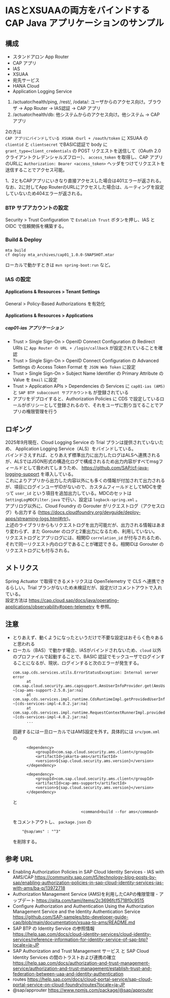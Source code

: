 # IASとXSUAAの両方をバインドするCAP Java アプリケーションのサンプル

## 構成

- スタンドアロン App Router
- CAP アプリ
- IAS
- XSUAA
- 宛先サービス
- HANA Cloud
- Application Logging Service

1. /actuator/health/ping, /rest/, /odata/: ユーザからのアクセス向け。ブラウザ -> App Router -> IAS認証 -> CAP アプリ  
2. /actuator/health/db: 他システムからのアクセス向け。他システム -> CAP アプリ  

2の方は  
`CAP アプリにバインドしている XSUAA のurl + /oauth/token` に XSUAA の `clientid` と `clientsecret` でBASIC認証で body に `grant_type=client_credentials` の POST リクエストを送信して（OAuth 2.0 クライアントクレデンシャルズフロー）、 `access_token` を取得し、CAP アプリのURLに `Authorization: Bearer <access_token>` ヘッダをつけてリクエストを送信することでアクセス可能。  

1、2ともCAPアプリにいきなり直接アクセスした場合は401エラーが返される。  
なお、2に対してApp RouterのURLにアクセスした場合は、ルーティングを設定していないため404エラーが返される。  

### BTP サブアカウントの設定

Security > Trust Configuration で `Establish Trust` ボタンを押し、IAS と OIDC で信頼関係を構築する。

### Build & Deploy

```
mta build
cf deploy mta_archives/cap01_1.0.0-SNAPSHOT.mtar
```

ローカルで動かすときは `mvn spring-boot:run` など。  

### IAS の設定

#### Applications & Resources > Tenant Settings

General > Policy-Based Authorizations を有効化

#### Applications & Resources > Applications

##### cap01-ias アプリケーション

- Trust > Single Sign-On > OpenID Connect Configuration の Redirect URIs に `App Router の URL + /login/callback` が設定されていることを確認
- Trust > Single Sign-On > OpenID Connect Configuration の Advanced Settings の Access Token Format を `JSON Web Token` に設定
- Trust > Single Sign-On > Subject Name Identifier の Primary Attribute の Value を `Email` に設定
- Trust > Application APIs > Dependencies の Services に `cap01-ias (AMS)` と `SAP BTP subaccount サブアカウント名` が登録されている
- アプリをデプロイすると、Authorization Policies に CDS で設定しているロールがポリシーとして登録されるので、それをユーザに割り当てることでアプリの権限管理を行う

## ロギング

2025年9月現在、Cloud Logging Service の Trial プランは提供されていないため、 Application Logging Service（ALS）をバインドしている。  
バインドさえすれば、とりあえず標準出力に出力したログはALSへ連携されるが、ALSではJSON形式の構造化ログで構成されるため出力内容がすべてmsgフィールドとして扱われてしまうため、 https://github.com/SAP/cf-java-logging-support を導入している。  
これによりアプリから出力した内容以外にも多くの情報が付加されて出力されるが、項目にログインユーザIDがないので、カスタムフィールドとしてMDCを使って `user_id` という項目を追加出力している。MDCのセットは `SettingLogMDCFilter.java` で行い、設定は `logback-spring.xml` 。  
アプリログ以外に、Cloud Foundry の Gorouter がリクエストログ（アクセスログ）も出力する (https://docs.cloudfoundry.org/devguide/deploy-apps/streaming-logs.html#rtr)。  
上述のライブラリからもリクエストログを出力可能だが、出力される情報はあまり変わらず、また Gorouter のログと2重出力になるため、利用していない。  
リクエストログとアプリログには、相関ID `correlation_id` が付与されるため、それで同一リクエスト内のログであることが確認できる。相関IDは Gorouter のリクエストログにも付与される。

## メトリクス

Spring Actuator で取得できるメトリクスは OpenTelemetry で CLS へ連携できるらしい。Trial プランがないため未検証だが、設定だけコメントアウトで入れている。  
設定方法は https://cap.cloud.sap/docs/java/operating-applications/observability#open-telemetry を参照。  

## 注意

- とりあえず、動くようになったというだけで不要な設定はおそらく色々あると思われる
- ローカル（BAS）で動かす場合、IASがバインドされないため、`cloud` 以外のプロファイルで起動することで、BASIC 認証でモックユーザでログインすることになるが、現状、ログインすると次のエラーが発生する。
  ```
  com.sap.cds.services.utils.ErrorStatusException: Internal server error
        at com.sap.cloud.security.ams.capsupport.AmsUserInfoProvider.get(AmsUserInfoProvider.java:152) ~[cap-ams-support-2.5.0.jar:na]
        at com.sap.cds.services.impl.runtime.CdsRuntimeImpl.getProvidedUserInfo(CdsRuntimeImpl.java:116) ~[cds-services-impl-4.0.2.jar:na]
        at com.sap.cds.services.impl.runtime.RequestContextRunnerImpl.providedUserInfo(RequestContextRunnerImpl.java:308) ~[cds-services-impl-4.0.2.jar:na]
        ...
  ```
  回避するには一旦ローカルではAMS設定を外す。具体的には `srv/pom.xml` の
  ```
  		<dependency>
			<groupId>com.sap.cloud.security.ams.client</groupId>
			<artifactId>jakarta-ams</artifactId>
			<version>${sap.cloud.security.ams.version}</version>
		</dependency>

		<dependency>
			<groupId>com.sap.cloud.security.ams.client</groupId>
			<artifactId>cap-ams-support</artifactId>
			<version>${sap.cloud.security.ams.version}</version>
		</dependency>
  ```
  と
  ```
  								<command>build --for ams</command>
  ```
  をコメントアウトし、 `package.json` の
  ```
      "@sap/ams" : "^3"
  ```
  を削除する。

## 参考 URL

- Enabling Authorization Policies in SAP Cloud Identity Services - IAS with AMS/CAP https://community.sap.com/t5/technology-blog-posts-by-sap/enabling-authorization-policies-in-sap-cloud-identity-services-ias-with-ams/ba-p/13972718
- Authorization Management Service (AMS)を利用したCAPの権限管理 - アップデート https://qiita.com/tami/items/2c3696fcf5718f0c9515
- Configure Authorization and Authentication Using the Authorization Management Service and the Identity Authentication Service https://github.com/SAP-samples/btp-developer-guide-cap/blob/main/documentation/xsuaa-to-ams/README.md
- SAP BTP の Identity Service の参照情報 https://help.sap.com/docs/cloud-identity-services/cloud-identity-services/reference-information-for-identity-service-of-sap-btp?locale=ja-JP
- SAP Authorization and Trust Management サービス と SAP Cloud Identity Services の間のトラストおよび連携の確立 https://help.sap.com/docs/authorization-and-trust-management-service/authorization-and-trust-management/establish-trust-and-federation-between-uaa-and-identity-authentication
- routes https://help.sap.com/docs/cloud-portal-service/sap-cloud-portal-service-on-cloud-foundry/routes?locale=ja-JP
- @sap/approuter https://www.npmjs.com/package/@sap/approuter

